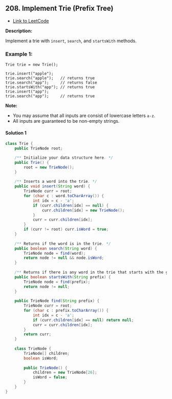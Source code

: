 ## 208. Implement Trie (Prefix Tree)

- [Link to LeetCode](https://leetcode.com/problems/implement-trie-prefix-tree/)

**Description:**



Implement a trie with `insert`, `search`, and `startsWith` methods.



<!-- tabs:start -->

### **Example 1:**



```
Trie trie = new Trie();

trie.insert("apple");
trie.search("apple");   // returns true
trie.search("app");     // returns false
trie.startsWith("app"); // returns true
trie.insert("app");   
trie.search("app");     // returns true
```



<!-- tabs:end -->



**Note:**

- You may assume that all inputs are consist of lowercase letters `a-z`.
- All inputs are guaranteed to be non-empty strings.



<!-- tabs:start -->

#### **Solution 1**



```java
class Trie {
    public TrieNode root;

    /** Initialize your data structure here. */
    public Trie() {
        root = new TrieNode();
    }
    
    /** Inserts a word into the trie. */
    public void insert(String word) {
        TrieNode curr = root;
        for (char c : word.toCharArray()) {
            int idx = c - 'a';
            if (curr.children[idx] == null) {
                curr.children[idx] = new TrieNode();
            }
            curr = curr.children[idx];
        }
        if (curr != root) curr.isWord = true;
    }
    
    /** Returns if the word is in the trie. */
    public boolean search(String word) {
        TrieNode node = find(word);
        return node != null && node.isWord;
    }
    
    /** Returns if there is any word in the trie that starts with the given prefix. */
    public boolean startsWith(String prefix) {
        TrieNode node = find(prefix);
        return node != null;
    }
    
    public TrieNode find(String prefix) {
        TrieNode curr = root;
        for (char c : prefix.toCharArray()) {
            int idx = c - 'a';
            if (curr.children[idx] == null) return null;
            curr = curr.children[idx];
        }
        return curr;
    }
    
    class TrieNode {
        TrieNode[] children;
        boolean isWord;
        
        public TrieNode() {
            children = new TrieNode[26];
            isWord = false;
        }
    }
}
```



<!-- tabs:end -->



